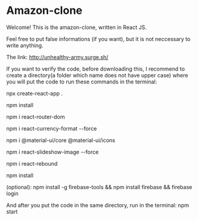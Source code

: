 # Amazon-clone

Welcome! This is the amazon-clone, written in React JS.

Feel free to put false informations (if you want), but it is not neccessary to write anything.

The link: http://unhealthy-army.surge.sh/

If you want to verify the code, before downloading this, I recommend to create a directory(a folder which name does not have upper case) where you will put the code to run these commands in the terminal:

npx create-react-app .

npm install

npm i react-router-dom

npm i react-currency-format --force

npm i @material-ui/core @material-ui/icons

npm i react-slideshow-image --force

npm i react-rebound

npm install

(optional): npm install -g firebase-tools && npm install firebase && firebase login

And after you put the code in the same directory, run in the terminal: npm start
